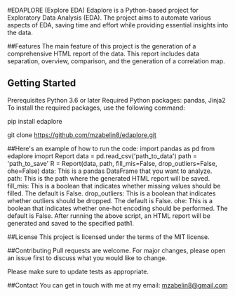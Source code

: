 #EDAPLORE (Explore EDA)
Edaplore is a Python-based project for Exploratory Data Analysis (EDA). The project aims to automate various aspects of EDA, saving time and effort while providing essential insights into the data.

##Features
The main feature of this project is the generation of a comprehensive HTML report of the data. This report includes data separation, overview, comparison, and the generation of a correlation map.

## Getting Started
Prerequisites
Python 3.6 or later
Required Python packages: pandas, Jinja2
To install the required packages, use the following command:

pip install edaplore

git clone https://github.com/mzabelin8/edaplore.git

##Here's an example of how to run the code:
import pandas as pd
from edaplore imoprt Report
data = pd.read_csv('path_to_data')
path = 'path_to_save'
R = Report(data,
           path,
           fill_mis=False,
           drop_outliers=False,
           ohe=False)
data: This is a pandas DataFrame that you want to analyze.
path: This is the path where the generated HTML report will be saved.
fill_mis: This is a boolean that indicates whether missing values should be filled. The default is False.
drop_outliers: This is a boolean that indicates whether outliers should be dropped. The default is False.
ohe: This is a boolean that indicates whether one-hot encoding should be performed. The default is False.
After running the above script, an HTML report will be generated and saved to the specified path​1​.

##License
This project is licensed under the terms of the MIT license.

##Contributing
Pull requests are welcome. For major changes, please open an issue first to discuss what you would like to change.

Please make sure to update tests as appropriate.

##Contact
You can get in touch with me at my email: mzabelin8@gmail.com
